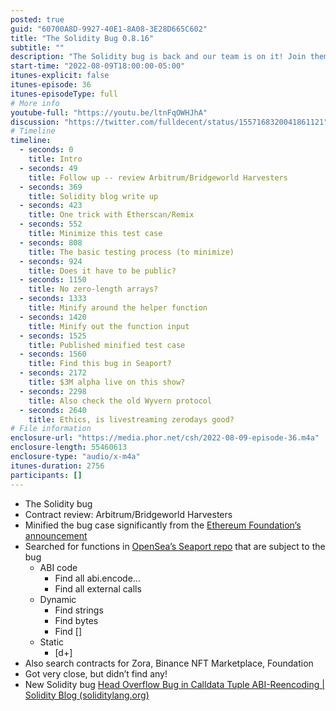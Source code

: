```yaml
---
posted: true
guid: "60700A8D-9927-40E1-8A08-3E28D665C602"
title: "The Solidity Bug 0.8.16"
subtitle: ""
description: "The Solidity bug is back and our team is on it! Join them in reviewing the latest contract updates and minifying the bug case. Find out what they discover in the world of decentralized apps."
start-time: "2022-08-09T18:00:00-05:00"
itunes-explicit: false
itunes-episode: 36
itunes-episodeType: full
# More info
youtube-full: "https://youtu.be/ltnFqOWHJhA"
discussion: "https://twitter.com/fulldecent/status/1557168320041861121"
# Timeline
timeline:
  - seconds: 0
    title: Intro
  - seconds: 49
    title: Follow up -- review Arbitrum/Bridgeworld Harvesters
  - seconds: 369
    title: Solidity blog write up
  - seconds: 423
    title: One trick with Etherscan/Remix
  - seconds: 552
    title: Minimize this test case
  - seconds: 808
    title: The basic testing process (to minimize)
  - seconds: 924
    title: Does it have to be public?
  - seconds: 1150
    title: No zero-length arrays?
  - seconds: 1333
    title: Minify around the helper function
  - seconds: 1420
    title: Minify out the function input
  - seconds: 1525
    title: Published minified test case
  - seconds: 1560
    title: Find this bug in Seaport?
  - seconds: 2172
    title: $3M alpha live on this show?
  - seconds: 2298
    title: Also check the old Wyvern protocol
  - seconds: 2640
    title: Ethics, is livestreaming zerodays good?
# File information
enclosure-url: "https://media.phor.net/csh/2022-08-09-episode-36.m4a"
enclosure-length: 55460613
enclosure-type: "audio/x-m4a"
itunes-duration: 2756
participants: []
---
```

<!--end of quick notes-->

- The Solidity bug
- Contract review: Arbitrum/Bridgeworld Harvesters
- Minified the bug case significantly from the [Ethereum Foundation’s announcement](https://blog.soliditylang.org/2022/08/08/calldata-tuple-reencoding-head-overflow-bug/)
- Searched for functions in [OpenSea’s Seaport repo](https://github.com/ProjectOpenSea/seaport) that are subject to the bug
  - ABI code
    - Find all abi.encode…
    - Find all external calls
  - Dynamic
    - Find strings
    - Find bytes
    - Find []
  - Static
    - \[d+\]
- Also search contracts for Zora, Binance NFT Marketplace, Foundation
- Got very close, but didn’t find any!
- New Solidity bug [Head Overflow Bug in Calldata Tuple ABI-Reencoding | Solidity Blog (soliditylang.org)](https://blog.soliditylang.org/2022/08/08/calldata-tuple-reencoding-head-overflow-bug/)